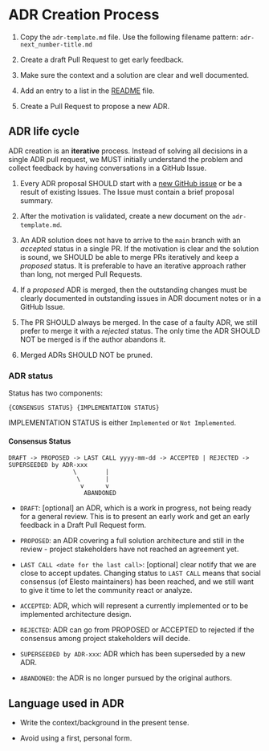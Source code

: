 # ADR Creation Process

1. Copy the `adr-template.md` file. Use the following filename pattern: `adr-next_number-title.md`

2. Create a draft Pull Request to get early feedback.

3. Make sure the context and a solution are clear and well documented.

4. Add an entry to a list in the [README](./README.md) file.

5. Create a Pull Request to propose a new ADR.

## ADR life cycle

ADR creation is an **iterative** process. Instead of solving all decisions in a single ADR pull request, we MUST initially understand the problem and collect feedback by having conversations in a GitHub Issue.

1. Every ADR proposal SHOULD start with a [new GitHub issue](https://github.com/tendermint/starport/issues/new/choose) or be a result of existing Issues. The Issue must contain a brief proposal summary.

2. After the motivation is validated, create a new document on the `adr-template.md`.

3. An ADR solution does not have to arrive to the `main` branch with an _accepted_ status in a single PR. If the motivation is clear and the solution is sound, we SHOULD be able to merge PRs iteratively and keep a _proposed_ status. It is preferable to have an iterative approach rather than long, not merged Pull Requests.

4. If a _proposed_ ADR is merged, then the outstanding changes must be clearly documented in outstanding issues in ADR document notes or in a GitHub Issue.

5. The PR SHOULD always be merged. In the case of a faulty ADR, we still prefer to merge it with a _rejected_ status. The only time the ADR SHOULD NOT be merged is if the author abandons it.

6. Merged ADRs SHOULD NOT be pruned.

### ADR status

Status has two components:

```
{CONSENSUS STATUS} {IMPLEMENTATION STATUS}
```

IMPLEMENTATION STATUS is either `Implemented` or `Not Implemented`.

#### Consensus Status

```
DRAFT -> PROPOSED -> LAST CALL yyyy-mm-dd -> ACCEPTED | REJECTED -> SUPERSEEDED by ADR-xxx
                  \        |
                   \       |
                    v      v
                     ABANDONED
```

+ `DRAFT`: [optional] an ADR, which is a work in progress, not being ready for a general review. This is to present an early work and get an early feedback in a Draft Pull Request form.

+ `PROPOSED`: an ADR covering a full solution architecture and still in the review - project stakeholders have not reached an agreement yet.

+ `LAST CALL <date for the last call>`: [optional] clear notify that we are close to accept updates. Changing status to `LAST CALL` means that social consensus (of Elesto maintainers) has been reached, and we still want to give it time to let the community react or analyze.

+ `ACCEPTED`: ADR, which will represent a currently implemented or to be implemented architecture design.

+ `REJECTED`: ADR can go from PROPOSED or ACCEPTED to rejected if the consensus among project stakeholders will decide.

+ `SUPERSEEDED by ADR-xxx`: ADR which has been superseded by a new ADR.

+ `ABANDONED`: the ADR is no longer pursued by the original authors.

## Language used in ADR

+ Write the context/background in the present tense.

+ Avoid using a first, personal form.
